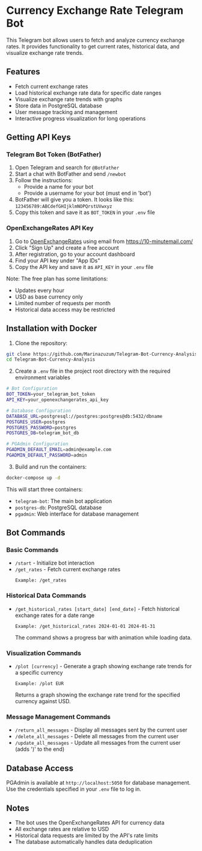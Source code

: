 # Currency Exchange Rate Telegram Bot

This Telegram bot allows users to fetch and analyze currency exchange rates. It provides functionality to get current rates, historical data, and visualize exchange rate trends.

## Features

- Fetch current exchange rates
- Load historical exchange rate data for specific date ranges
- Visualize exchange rate trends with graphs
- Store data in PostgreSQL database
- User message tracking and management
- Interactive progress visualization for long operations

## Getting API Keys

### Telegram Bot Token (BotFather)
1. Open Telegram and search for `@BotFather`
2. Start a chat with BotFather and send `/newbot`
3. Follow the instructions:
   - Provide a name for your bot
   - Provide a username for your bot (must end in 'bot')
4. BotFather will give you a token. It looks like this: `123456789:ABCdefGHIjklmNOPQrstUVwxyz`
5. Copy this token and save it as `BOT_TOKEN` in your `.env` file

### OpenExchangeRates API Key
1. Go to [OpenExchangeRates](https://openexchangerates.org/) using email from https://10-minutemail.com/
2. Click "Sign Up" and create a free account
3. After registration, go to your account dashboard
4. Find your API key under "App IDs"
5. Copy the API key and save it as `API_KEY` in your `.env` file

Note: The free plan has some limitations:
- Updates every hour
- USD as base currency only
- Limited number of requests per month
- Historical data access may be restricted

## Installation with Docker

1. Clone the repository:
```bash
git clone https://github.com/Marinazuzum/Telegram-Bot-Currency-Analysis.git
cd Telegram-Bot-Currency-Analysis
```

2. Create a `.env` file in the project root directory with the required environment variables

```bash
# Bot Configuration
BOT_TOKEN=your_telegram_bot_token
API_KEY=your_openexchangerates_api_key

# Database Configuration
DATABASE_URL=postgresql://postgres:postgres@db:5432/dbname
POSTGRES_USER=postgres
POSTGRES_PASSWORD=postgres
POSTGRES_DB=telegram_bot_db

# PGAdmin Configuration
PGADMIN_DEFAULT_EMAIL=admin@example.com
PGADMIN_DEFAULT_PASSWORD=admin
```

3. Build and run the containers:
```bash
docker-compose up -d
```

This will start three containers:
- `telegram-bot`: The main bot application
- `postgres-db`: PostgreSQL database
- `pgadmin`: Web interface for database management

## Bot Commands

### Basic Commands

- `/start` - Initialize bot interaction
- `/get_rates` - Fetch current exchange rates
  ```
  Example: /get_rates
  ```

### Historical Data Commands

- `/get_historical_rates [start_date] [end_date]` - Fetch historical exchange rates for a date range
  ```
  Example: /get_historical_rates 2024-01-01 2024-01-31
  ```
  The command shows a progress bar with animation while loading data.

### Visualization Commands

- `/plot [currency]` - Generate a graph showing exchange rate trends for a specific currency
  ```
  Example: /plot EUR
  ```
  Returns a graph showing the exchange rate trend for the specified currency against USD.

### Message Management Commands

- `/return_all_messages` - Display all messages sent by the current user
- `/delete_all_messages` - Delete all messages from the current user
- `/update_all_messages` - Update all messages from the current user (adds ')' to the end)

## Database Access

PGAdmin is available at `http://localhost:5050` for database management. Use the credentials specified in your `.env` file to log in.

## Notes

- The bot uses the OpenExchangeRates API for currency data
- All exchange rates are relative to USD
- Historical data requests are limited by the API's rate limits
- The database automatically handles data deduplication
